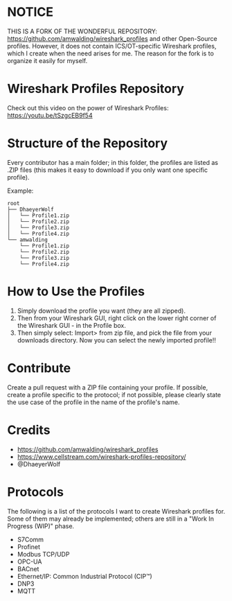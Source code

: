 # NOTICE
THIS IS A FORK OF THE WONDERFUL REPOSITORY: https://github.com/amwalding/wireshark_profiles and other Open-Source profiles. However, it does not contain ICS/OT-specific Wireshark profiles, which I create when the need arises for me. The reason for the fork is to organize it easily for myself.

# Wireshark Profiles Repository
Check out this video on the power of Wireshark Profiles:
https://youtu.be/tSzgcEB9f54

# Structure of the Repository
Every contributor has a main folder; in this folder, the profiles are listed as .ZIP files (this makes it easy to download if you only want one specific profile).

Example:
```
root
├── DhaeyerWolf
│   └── Profile1.zip
│   └── Profile2.zip
│   └── Profile3.zip
│   └── Profile4.zip
└── amwalding
    └── Profile1.zip
    └── Profile2.zip
    └── Profile3.zip
    └── Profile4.zip
```

# How to Use the Profiles
1. Simply download the profile you want (they are all zipped).
2. Then from your Wireshark GUI, right click on the lower right corner of the Wireshark GUI - in the Profile box.
3. Then simply select: Import> from zip file, and pick the file from your downloads directory.  Now you can select the newly imported profile!!

# Contribute
Create a pull request with a ZIP file containing your profile. If possible, create a profile specific to the protocol; if not possible, please clearly state the use case of the profile in the name of the profile's name.

# Credits
- https://github.com/amwalding/wireshark_profiles
- https://www.cellstream.com/wireshark-profiles-repository/
- @DhaeyerWolf

# Protocols
The following is a list of the protocols I want to create Wireshark profiles for. Some of them may already be implemented; others are still in a "Work In Progress (WIP)" phase.
- S7Comm
- Profinet
- Modbus TCP/UDP
- OPC-UA
- BACnet
- Ethernet/IP: Common Industrial Protocol (CIP™)
- DNP3
- MQTT